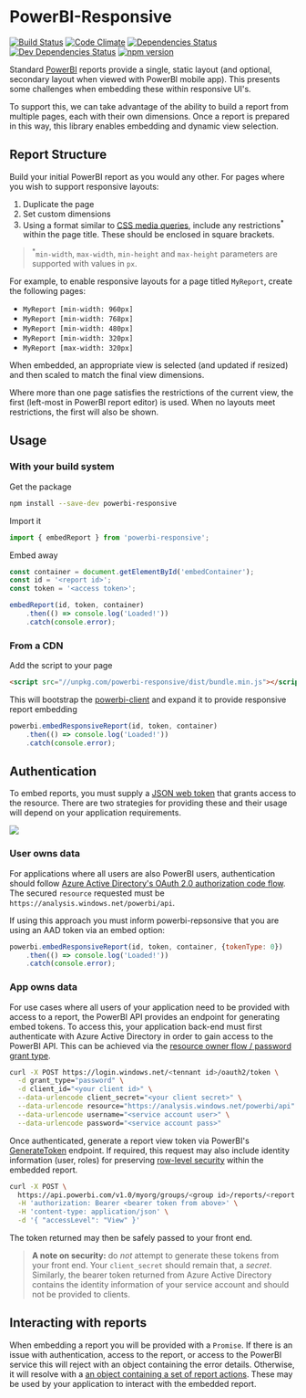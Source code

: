 # PowerBI-Responsive

[![Build Status](https://travis-ci.org/acaprojects/powerbi-responsive.svg?branch=master)](https://travis-ci.org/acaprojects/powerbi-responsive)
[![Code Climate](https://codeclimate.com/github/acaprojects/powerbi-responsive/badges/gpa.svg)](https://codeclimate.com/github/acaprojects/powerbi-responsive)
[![Dependencies Status](https://david-dm.org/acaprojects/powerbi-responsive/status.svg)](https://david-dm.org/acaprojects/powerbi-responsive)
[![Dev Dependencies Status](https://david-dm.org/acaprojects/powerbi-responsive/dev-status.svg)](https://david-dm.org/acaprojects/powerbi-responsive?type=dev)
[![npm version](https://badge.fury.io/js/powerbi-responsive.svg)](https://badge.fury.io/js/powerbi-responsive)

Standard [PowerBI](http://powerbi.com/) reports provide a single, static layout (and optional, secondary layout when viewed with PowerBI mobile app). This presents some challenges when embedding these within responsive UI's.

To support this, we can take advantage of the ability to build a report from multiple pages, each with their own dimensions. Once a report is prepared in this way, this library enables embedding and dynamic view selection.


## Report Structure

Build your initial PowerBI report as you would any other. For pages where you wish to support responsive layouts:
1. Duplicate the page
2. Set custom dimensions
3. Using a format similar to [CSS media queries](https://developer.mozilla.org/en-US/docs/Web/CSS/Media_Queries/Using_media_queries), include any restrictions<sup>*</sup> within the page title. These should be enclosed in square brackets.

> <sup>*</sup>`min-width`, `max-width`, `min-height` and `max-height` parameters are supported with values in `px`.

For example, to enable responsive layouts for a page titled `MyReport`, create the following pages:
*   `MyReport [min-width: 960px]`
*   `MyReport [min-width: 768px]`
*   `MyReport [min-width: 480px]`
*   `MyReport [min-width: 320px]`
*   `MyReport [max-width: 320px]`

When embedded, an appropriate view is selected (and updated if resized) and then scaled to match the final view dimensions.

Where more than one page satisfies the restrictions of the current view, the first (left-most in PowerBI report editor) is used. When no layouts meet restrictions, the first will also be shown.


## Usage

### With your build system

Get the package
```bash
npm install --save-dev powerbi-responsive
```

Import it
```typescript
import { embedReport } from 'powerbi-responsive';
```

Embed away
```typescript
const container = document.getElementById('embedContainer');
const id = '<report id>';
const token = '<access token>';

embedReport(id, token, container)
    .then(() => console.log('Loaded!'))
    .catch(console.error);
```


### From a CDN

Add the script to your page
```html
<script src="//unpkg.com/powerbi-responsive/dist/bundle.min.js"></script>
```

This will bootstrap the [powerbi-client](https://github.com/Microsoft/PowerBI-JavaScript) and expand it to provide responsive report embedding
```javascript
powerbi.embedResponsiveReport(id, token, container)
    .then(() => console.log('Loaded!'))
    .catch(console.error);
```


## Authentication

To embed reports, you must supply a [JSON web token](https://jwt.io/introduction/) that grants access to the resource. There are two strategies for providing these and their usage will depend on your application requirements.

![](https://dpspowerbi.blob.core.windows.net/powerbi-prod-media/powerbi.microsoft.com/en-us/documentation/articles/powerbi-developer-embedding/20170721095914/powerbi-embed-flow.png)


### User owns data

For applications where all users are also PowerBI users, authentication should follow [Azure Active Directory's OAuth 2.0 authorization code flow](https://docs.microsoft.com/en-au/azure/active-directory/develop/active-directory-protocols-oauth-code). The secured `resource` requested must be `https://analysis.windows.net/powerbi/api`.

If using this approach you must inform powerbi-repsonsive that you are using an AAD token via an embed option:
```javascript
powerbi.embedResponsiveReport(id, token, container, {tokenType: 0})
    .then(() => console.log('Loaded!'))
    .catch(console.error);
```


### App owns data

For use cases where all users of your application need to be provided with access to a report, the PowerBI API provides an endpoint for generating embed tokens. To access this, your application back-end must first authenticate with Azure Active Directory in order to gain access to the PowerBI API. This can be achieved via the [resource owner flow / password grant type](https://tools.ietf.org/html/rfc6749#section-4.3).
```bash
curl -X POST https://login.windows.net/<tennant id>/oauth2/token \
  -d grant_type="password" \
  -d client_id="<your client id>" \
  --data-urlencode client_secret="<your client secret>" \
  --data-urlencode resource="https://analysis.windows.net/powerbi/api" \
  --data-urlencode username="<service account user>" \
  --data-urlencode password="<service account pass>"
```

Once authenticated, generate a report view token via PowerBI's [GenerateToken](https://msdn.microsoft.com/en-us/library/mt784614.aspx) endpoint. If required, this request may also include identity information (user, roles) for preserving [row-level security](https://powerbi.microsoft.com/en-us/documentation/powerbi-developer-embedded-rls/) within the embedded report.
```bash
curl -X POST \
  https://api.powerbi.com/v1.0/myorg/groups/<group id>/reports/<report id>/GenerateToken \
  -H 'authorization: Bearer <bearer token from above>' \
  -H 'content-type: application/json' \
  -d '{ "accessLevel": "View" }'
```

The token returned may then be safely passed to your front end.

> **A note on security:** do *not* attempt to generate these tokens from your front end. Your `client_secret` should remain that, a *secret*. Similarly, the bearer token returned from Azure Active Directory contains the identity information of your service account and should not be provided to clients.


## Interacting with reports

When embedding a report you will be provided with a `Promise`. If there is an issue with authentication, access to the report, or access to the PowerBI service this will reject with an object containing the error details. Otherwise, it will resolve with a [an object containing a set of report actions](https://acaprojects.github.io/powerbi-responsive/interfaces/_src_report_.reportactions.html). These may be used by your application to interact with the embedded report.

